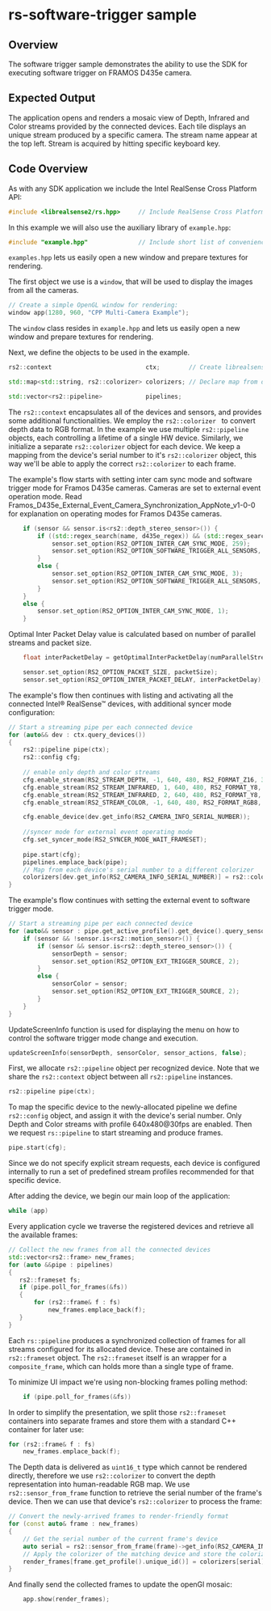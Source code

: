 # rs-software-trigger sample

## Overview

The software trigger sample demonstrates the ability to use the SDK for executing software trigger on FRAMOS D435e camera.

## Expected Output

The application opens and renders a mosaic view of Depth, Infrared and Color streams provided by the connected devices. Each tile displays an unique stream produced by a specific camera. The stream name appear at the top left.
Stream is acquired by hitting specific keyboard key.

## Code Overview

As with any SDK application we include the Intel RealSense Cross Platform API:

```cpp
#include <librealsense2/rs.hpp>     // Include RealSense Cross Platform API
```

In this example we will also use the auxiliary library of `example.hpp`:

```cpp
#include "example.hpp"              // Include short list of convenience functions for rendering
```

`examples.hpp` lets us easily open a new window and prepare textures for rendering.


The first object we use is a `window`, that will be used to display the images from all the cameras.

```cpp
// Create a simple OpenGL window for rendering:
window app(1280, 960, "CPP Multi-Camera Example");
```

The `window` class resides in `example.hpp` and lets us easily open a new window and prepare textures for rendering.

Next, we define the objects to be used in the example.

```cpp
rs2::context                          ctx;        // Create librealsense context for managing devices

std::map<std::string, rs2::colorizer> colorizers; // Declare map from device serial number to colorizer (utility class to convert depth data RGB colorspace)

std::vector<rs2::pipeline>            pipelines;
```
The `rs2::context` encapsulates all of the devices and sensors, and provides some additional functionalities. We employ the `rs2::colorizer ` to convert depth data to RGB format.
In the example we use multiple `rs2::pipeline` objects, each controlling a lifetime of a single HW device. Similarly, we initialize a separate `rs2::colorizer` object for each device. We keep a mapping from the device's serial number to it's `rs2::colorizer` object, this way we'll be able to apply the correct `rs2::colorizer` to each frame.

The example's flow starts with setting inter cam sync mode and software trigger mode for Framos D435e cameras. Cameras are set to external event operation mode. Read Framos_D435e_External_Event_Camera_Synchronization_AppNote_v1-0-0 for explanation on operating modes for Framos D435e cameras.
```cpp
    if (sensor && sensor.is<rs2::depth_stereo_sensor>()) {
        if ((std::regex_search(name, d435e_regex)) && (std::regex_search(dev_version, fw_version_d435e))) {
            sensor.set_option(RS2_OPTION_INTER_CAM_SYNC_MODE, 259);
            sensor.set_option(RS2_OPTION_SOFTWARE_TRIGGER_ALL_SENSORS, 1);
        }
        else {
            sensor.set_option(RS2_OPTION_INTER_CAM_SYNC_MODE, 3);
            sensor.set_option(RS2_OPTION_SOFTWARE_TRIGGER_ALL_SENSORS, 1);
        }
    }
    else {
        sensor.set_option(RS2_OPTION_INTER_CAM_SYNC_MODE, 1);
    }
```

Optimal Inter Packet Delay value is calculated based on number of parallel streams and packet size.
```cpp
    float interPacketDelay = getOptimalInterPacketDelay(numParallelStreams, packetSize);

    sensor.set_option(RS2_OPTION_PACKET_SIZE, packetSize);
    sensor.set_option(RS2_OPTION_INTER_PACKET_DELAY, interPacketDelay);
```

The example's flow then continues with listing and activating all the connected Intel® RealSense™ devices, with additional syncer mode configuration:
```cpp
// Start a streaming pipe per each connected device
for (auto&& dev : ctx.query_devices())
{
    rs2::pipeline pipe(ctx);
    rs2::config cfg;
    
    // enable only depth and color streams
    cfg.enable_stream(RS2_STREAM_DEPTH, -1, 640, 480, RS2_FORMAT_Z16, 30);
    cfg.enable_stream(RS2_STREAM_INFRARED, 1, 640, 480, RS2_FORMAT_Y8, 30);
    cfg.enable_stream(RS2_STREAM_INFRARED, 2, 640, 480, RS2_FORMAT_Y8, 30);
    cfg.enable_stream(RS2_STREAM_COLOR, -1, 640, 480, RS2_FORMAT_RGB8, 30);

    cfg.enable_device(dev.get_info(RS2_CAMERA_INFO_SERIAL_NUMBER));
	
	//syncer mode for external event operating mode
	cfg.set_syncer_mode(RS2_SYNCER_MODE_WAIT_FRAMESET);
	
    pipe.start(cfg);
    pipelines.emplace_back(pipe);
    // Map from each device's serial number to a different colorizer
    colorizers[dev.get_info(RS2_CAMERA_INFO_SERIAL_NUMBER)] = rs2::colorizer();
}
```

The example's flow continues with setting the external event to software trigger mode.
```cpp
// Start a streaming pipe per each connected device
for (auto&& sensor : pipe.get_active_profile().get_device().query_sensors()) {
    if (sensor && !sensor.is<rs2::motion_sensor>()) {
        if (sensor && sensor.is<rs2::depth_stereo_sensor>()) {
            sensorDepth = sensor;
            sensor.set_option(RS2_OPTION_EXT_TRIGGER_SOURCE, 2);
        }
        else {
            sensorColor = sensor;
            sensor.set_option(RS2_OPTION_EXT_TRIGGER_SOURCE, 2);
        }
    }
}
```

UpdateScreenInfo function is used for displaying the menu on how to control the software trigger mode change and execution.
```cpp
updateScreenInfo(sensorDepth, sensorColor, sensor_actions, false);
```

First, we allocate `rs2::pipeline` object per recognized device. Note that we share the `rs2::context` object between all `rs2::pipeline` instances.  
```cpp
rs2::pipeline pipe(ctx);
```
To map the specific device to the newly-allocated pipeline we define `rs2::config` object, and assign it with the device's serial number. Only Depth and Color streams with profile 640x480@30fps are enabled. Then we request `rs::pipeline` to start streaming and produce frames.
```cpp
pipe.start(cfg);
```

Since we do not specify explicit stream requests, each device is configured internally to run a set of predefined stream profiles recommended for that specific device.  

After adding the device, we begin our main loop of the application:  
```cpp
while (app)
```

Every application cycle we traverse the registered devices and retrieve all the available frames:

```cpp
// Collect the new frames from all the connected devices
std::vector<rs2::frame> new_frames;
for (auto &&pipe : pipelines)
{
   rs2::frameset fs;
   if (pipe.poll_for_frames(&fs))
   {
       for (rs2::frame& f : fs)
           new_frames.emplace_back(f);
   }
}
```
Each `rs::pipeline` produces a synchronized collection of frames for all streams configured for its allocated device. These are contained in `rs2::frameset` object.
The `rs2::frameset` itself is an wrapper for a `composite_frame`, which can holds more than a single type of frame.  

To minimize UI impact we're using non-blocking frames polling method:
```cpp
    if (pipe.poll_for_frames(&fs))
```
In order to simplify the presentation, we split those `rs2::frameset` containers into separate frames and store them with a standard C++ container for later use:  
```cpp
for (rs2::frame& f : fs)
    new_frames.emplace_back(f);
```

The Depth data is delivered as `uint16_t` type which cannot be rendered directly, therefore we use `rs2::colorizer` to convert the depth representation into human-readable RGB map. We use `rs2::sensor_from_frame` function to retrieve the serial number of the frame's device. Then we can use that device's `rs2::colorizer` to process the frame:
```cpp
// Convert the newly-arrived frames to render-friendly format
for (const auto& frame : new_frames)
{
    // Get the serial number of the current frame's device
    auto serial = rs2::sensor_from_frame(frame)->get_info(RS2_CAMERA_INFO_SERIAL_NUMBER);
    // Apply the colorizer of the matching device and store the colorized frame
    render_frames[frame.get_profile().unique_id()] = colorizers[serial].process(frame);
}
```

And finally send the collected frames to update the openGl mosaic:
```cpp
    app.show(render_frames);
```
